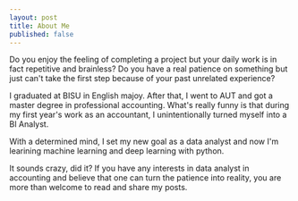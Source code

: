 ```yaml
---
layout: post
title: About Me
published: false
---
```

Do you enjoy the feeling of completing a project but your daily work is in fact repetitive and brainless?
Do you have a real patience on something but just can't take the first step because of your past unrelated experience?

I graduated at BISU in English majoy. After that, I went to AUT and got a master degree in professional accounting. What's really funny is that during my first year's work as an accountant, I unintentionally turned myself into a BI Analyst.

With a determined mind, I set my new goal as a data analyst and
now I'm learining machine learning and deep learning with python.

It sounds crazy, did it? If you have any interests in data analyst in accounting and believe that one can turn the patience into reality, you are more than welcome to read and share my posts.